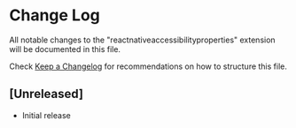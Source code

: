 # Change Log

All notable changes to the "reactnativeaccessibilityproperties" extension will be documented in this file.

Check [Keep a Changelog](http://keepachangelog.com/) for recommendations on how to structure this file.

## [Unreleased]

- Initial release